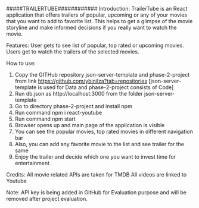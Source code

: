 #####TRAILERTUBE############
Introduction:
TrailerTube is an React application that offers trailers of popular, upcoming or any of your movies that you want to add to favorite list.
This helps to get a glimpse of the movie storyline and make informed decisions if you really want to watch the movie.

Features:
User gets to see list of popular, top rated or upcoming movies.
Users get to watch the trailers of the selected movies.

How to use:
1. Copy the GITHub repository json-server-template and phase-2-project  from link https://github.com/ybinilza?tab=repositories
[json-server-template is used for Data and phase-2-project consists of Code]
2. Run db.json as http://localhost:3000 from the folder json-server-template 
3. Go to directory phase-2-project and install npm
4. Run command npm i react-youtube
5. Run command npm start
6. Browser opens up and main page of the application is visible
7. You can see the popular movies, top rated movies in different navigation bar
8. Also, you can add any favorite movie to the list and see trailer for the same
9. Enjoy the trailer and decide which one you want to invest time for entertainment


Credits:
All movie related APIs are taken for TMDB
All videos are linked to Youtube

Note: API key is being added in GitHub for Evaluation purpose and will be removed after project evaluation.

